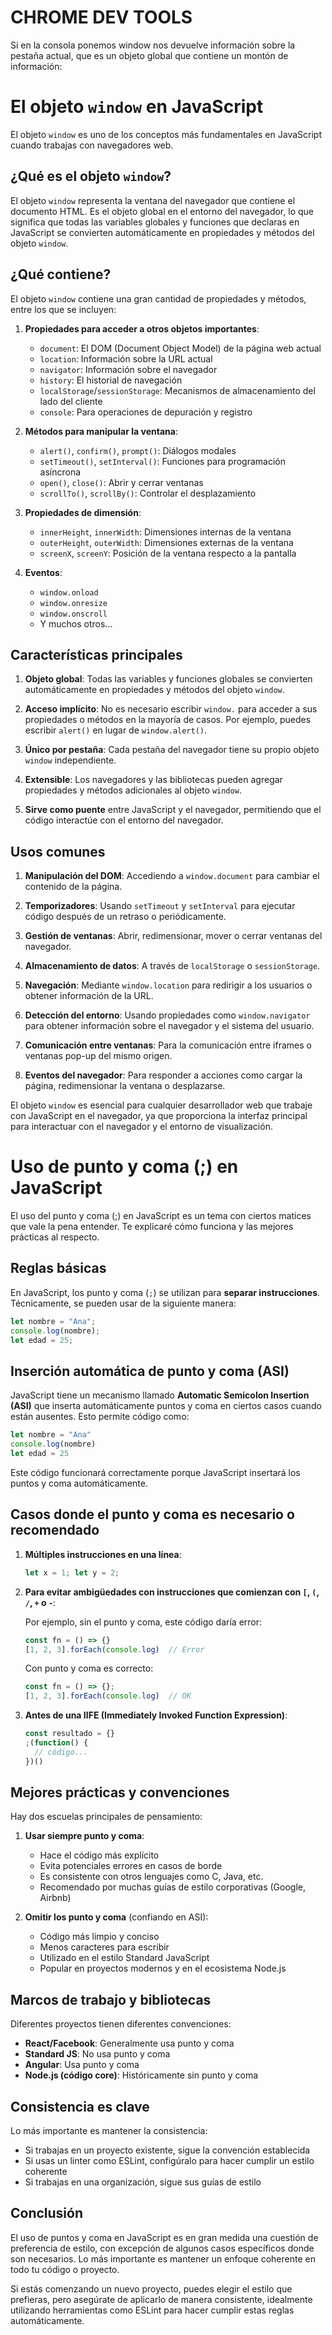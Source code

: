 # CHROME DEV TOOLS

Si en la consola ponemos window nos devuelve información sobre la pestaña actual,
que es un objeto global que contiene un montón de información:

# El objeto `window` en JavaScript

El objeto `window` es uno de los conceptos más fundamentales en JavaScript cuando trabajas con navegadores web.
## ¿Qué es el objeto `window`?

El objeto `window` representa la ventana del navegador que contiene el documento HTML. Es el objeto global en el entorno del navegador, lo que significa que todas las variables globales y funciones que declaras en JavaScript se convierten automáticamente en propiedades y métodos del objeto `window`.

## ¿Qué contiene?

El objeto `window` contiene una gran cantidad de propiedades y métodos, entre los que se incluyen:

1. **Propiedades para acceder a otros objetos importantes**:
   - `document`: El DOM (Document Object Model) de la página web actual
   - `location`: Información sobre la URL actual
   - `navigator`: Información sobre el navegador
   - `history`: El historial de navegación
   - `localStorage`/`sessionStorage`: Mecanismos de almacenamiento del lado del cliente
   - `console`: Para operaciones de depuración y registro

2. **Métodos para manipular la ventana**:
   - `alert()`, `confirm()`, `prompt()`: Diálogos modales
   - `setTimeout()`, `setInterval()`: Funciones para programación asíncrona
   - `open()`, `close()`: Abrir y cerrar ventanas
   - `scrollTo()`, `scrollBy()`: Controlar el desplazamiento

3. **Propiedades de dimensión**:
   - `innerHeight`, `innerWidth`: Dimensiones internas de la ventana
   - `outerHeight`, `outerWidth`: Dimensiones externas de la ventana
   - `screenX`, `screenY`: Posición de la ventana respecto a la pantalla

4. **Eventos**:
   - `window.onload`
   - `window.onresize`
   - `window.onscroll`
   - Y muchos otros...

## Características principales

1. **Objeto global**: Todas las variables y funciones globales se convierten automáticamente en propiedades y métodos del objeto `window`.

2. **Acceso implícito**: No es necesario escribir `window.` para acceder a sus propiedades o métodos en la mayoría de casos. Por ejemplo, puedes escribir `alert()` en lugar de `window.alert()`.

3. **Único por pestaña**: Cada pestaña del navegador tiene su propio objeto `window` independiente.

4. **Extensible**: Los navegadores y las bibliotecas pueden agregar propiedades y métodos adicionales al objeto `window`.

5. **Sirve como puente** entre JavaScript y el navegador, permitiendo que el código interactúe con el entorno del navegador.

## Usos comunes

1. **Manipulación del DOM**: Accediendo a `window.document` para cambiar el contenido de la página.

2. **Temporizadores**: Usando `setTimeout` y `setInterval` para ejecutar código después de un retraso o periódicamente.

3. **Gestión de ventanas**: Abrir, redimensionar, mover o cerrar ventanas del navegador.

4. **Almacenamiento de datos**: A través de `localStorage` o `sessionStorage`.

5. **Navegación**: Mediante `window.location` para redirigir a los usuarios o obtener información de la URL.

6. **Detección del entorno**: Usando propiedades como `window.navigator` para obtener información sobre el navegador y el sistema del usuario.

7. **Comunicación entre ventanas**: Para la comunicación entre iframes o ventanas pop-up del mismo origen.

8. **Eventos del navegador**: Para responder a acciones como cargar la página, redimensionar la ventana o desplazarse.

El objeto `window` es esencial para cualquier desarrollador web que trabaje con JavaScript en el navegador, ya que proporciona la interfaz principal para interactuar con el navegador y el entorno de visualización.

# Uso de punto y coma (;) en JavaScript

El uso del punto y coma (;) en JavaScript es un tema con ciertos matices que vale la pena entender. Te explicaré cómo funciona y las mejores prácticas al respecto.

## Reglas básicas

En JavaScript, los punto y coma (`;`) se utilizan para **separar instrucciones**. Técnicamente, se pueden usar de la siguiente manera:

```javascript
let nombre = "Ana";
console.log(nombre);
let edad = 25;
```

## Inserción automática de punto y coma (ASI)

JavaScript tiene un mecanismo llamado **Automatic Semicolon Insertion (ASI)** que inserta automáticamente puntos y coma en ciertos casos cuando están ausentes. Esto permite código como:

```javascript
let nombre = "Ana"
console.log(nombre)
let edad = 25
```

Este código funcionará correctamente porque JavaScript insertará los puntos y coma automáticamente.

## Casos donde el punto y coma es necesario o recomendado

1. **Múltiples instrucciones en una línea**:
   ```javascript
   let x = 1; let y = 2;
   ```

2. **Para evitar ambigüedades con instrucciones que comienzan con `[`, `(`, `/`, `+` o `-`**:
   
   Por ejemplo, sin el punto y coma, este código daría error:
   ```javascript
   const fn = () => {}
   [1, 2, 3].forEach(console.log)  // Error
   ```
   
   Con punto y coma es correcto:
   ```javascript
   const fn = () => {};
   [1, 2, 3].forEach(console.log)  // OK
   ```

3. **Antes de una IIFE (Immediately Invoked Function Expression)**:
   ```javascript
   const resultado = {}
   ;(function() {
     // código...
   })()
   ```

## Mejores prácticas y convenciones

Hay dos escuelas principales de pensamiento:

1. **Usar siempre punto y coma**:
   - Hace el código más explícito
   - Evita potenciales errores en casos de borde
   - Es consistente con otros lenguajes como C, Java, etc.
   - Recomendado por muchas guías de estilo corporativas (Google, Airbnb)

2. **Omitir los punto y coma** (confiando en ASI):
   - Código más limpio y conciso
   - Menos caracteres para escribir
   - Utilizado en el estilo Standard JavaScript
   - Popular en proyectos modernos y en el ecosistema Node.js

## Marcos de trabajo y bibliotecas

Diferentes proyectos tienen diferentes convenciones:

- **React/Facebook**: Generalmente usa punto y coma
- **Standard JS**: No usa punto y coma
- **Angular**: Usa punto y coma
- **Node.js (código core)**: Históricamente sin punto y coma

## Consistencia es clave

Lo más importante es mantener la consistencia:
- Si trabajas en un proyecto existente, sigue la convención establecida
- Si usas un linter como ESLint, configúralo para hacer cumplir un estilo coherente
- Si trabajas en una organización, sigue sus guías de estilo

## Conclusión

El uso de puntos y coma en JavaScript es en gran medida una cuestión de preferencia de estilo, con excepción de algunos casos específicos donde son necesarios. Lo más importante es mantener un enfoque coherente en todo tu código o proyecto.

Si estás comenzando un nuevo proyecto, puedes elegir el estilo que prefieras, pero asegúrate de aplicarlo de manera consistente, idealmente utilizando herramientas como ESLint para hacer cumplir estas reglas automáticamente.
